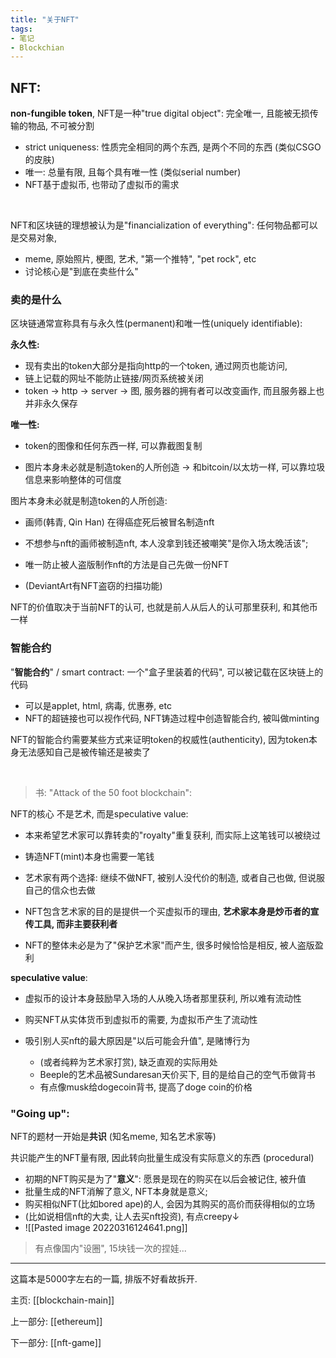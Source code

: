 ```yaml
---
title: "关于NFT"
tags:
- 笔记
- Blockchian
---
```


## NFT:

**non-fungible token**, NFT是一种"true digital object": 完全唯一, 且能被无损传输的物品, 不可被分割

- strict uniqueness: 性质完全相同的两个东西, 是两个不同的东西 (类似CSGO的皮肤)
- 唯一: 总量有限, 且每个具有唯一性 (类似serial number)
- NFT基于虚拟币, 也带动了虚拟币的需求

<br>

NFT和区块链的理想被认为是"financialization of everything": 任何物品都可以是交易对象, 

- meme, 原始照片, 梗图, 艺术, "第一个推特", "pet rock", etc
- 讨论核心是"到底在卖些什么"



### 卖的是什么

区块链通常宣称具有与永久性(permanent)和唯一性(uniquely identifiable):

**永久性:** 

- 现有卖出的token大部分是指向http的一个token, 通过网页也能访问, 
- 链上记载的网址不能防止链接/网页系统被关闭
- token → http → server → 图, 服务器的拥有者可以改变画作, 而且服务器上也并非永久保存

**唯一性:** 

- token的图像和任何东西一样, 可以靠截图复制

- 图片本身未必就是制造token的人所创造 → 和bitcoin/以太坊一样, 可以靠垃圾信息来影响整体的可信度



图片本身未必就是制造token的人所创造:

- 画师(韩青, Qin Han) 在得癌症死后被冒名制造nft

- 不想参与nft的画师被制造nft, 本人没拿到钱还被嘲笑"是你入场太晚活该"; 
- 唯一防止被人盗版制作nft的方法是自己先做一份NFT

- (DeviantArt有NFT盗窃的扫描功能)



NFT的价值取决于当前NFT的认可, 也就是前人从后人的认可那里获利, 和其他币一样



### 智能合约

"**智能合约**" / smart contract: 一个"盒子里装着的代码", 可以被记载在区块链上的代码

- 可以是applet, html, 病毒, 优惠券, etc
- NFT的超链接也可以视作代码, NFT铸造过程中创造智能合约, 被叫做minting



NFT的智能合约需要某些方式来证明token的权威性(authenticity), 因为token本身无法感知自己是被传输还是被卖了

<br>

> 书: "Attack of the 50 foot blockchain":

NFT的核心 不是艺术, 而是speculative value:

- 本来希望艺术家可以靠转卖的"royalty"重复获利, 而实际上这笔钱可以被绕过

- 铸造NFT(mint)本身也需要一笔钱

- 艺术家有两个选择: 继续不做NFT, 被别人没代价的制造, 或者自己也做, 但说服自己的信众也去做

- NFT包含艺术家的目的是提供一个买虚拟币的理由, **艺术家本身是炒币者的宣传工具, 而非主要获利者**

- NFT的整体未必是为了"保护艺术家"而产生, 很多时候恰恰是相反, 被人盗版盈利

  

**speculative value**:

  - 虚拟币的设计本身鼓励早入场的人从晚入场者那里获利, 所以难有流动性

  - 购买NFT从实体货币到虚拟币的需要, 为虚拟币产生了流动性

  - 吸引别人买nft的最大原因是"以后可能会升值", 是赌博行为
    - (或者纯粹为艺术家打赏), 缺乏直观的实际用处
    - Beeple的艺术品被Sundaresan天价买下, 目的是给自己的空气币做背书
    - 有点像musk给dogecoin背书, 提高了doge coin的价格

    

### "Going up":

NFT的题材一开始是**共识** (知名meme, 知名艺术家等)

共识能产生的NFT量有限, 因此转向批量生成没有实际意义的东西 (procedural)

- 初期的NFT购买是为了"**意义**": 愿景是现在的购买在以后会被记住, 被升值
- 批量生成的NFT消解了意义, NFT本身就是意义;
- 购买相似NFT(比如bored ape)的人, 会因为其购买的高价而获得相似的立场
- (比如说相信nft的大卖, 让人去买nft投资), 有点creepy↓
- ![[Pasted image 20220316124641.png]]



> 有点像国内"设圈", 15块钱一次的捏娃...

---

这篇本是5000字左右的一篇, 排版不好看故拆开.

主页: [[blockchain-main]]

上一部分: [[ethereum]]

下一部分: [[nft-game]]